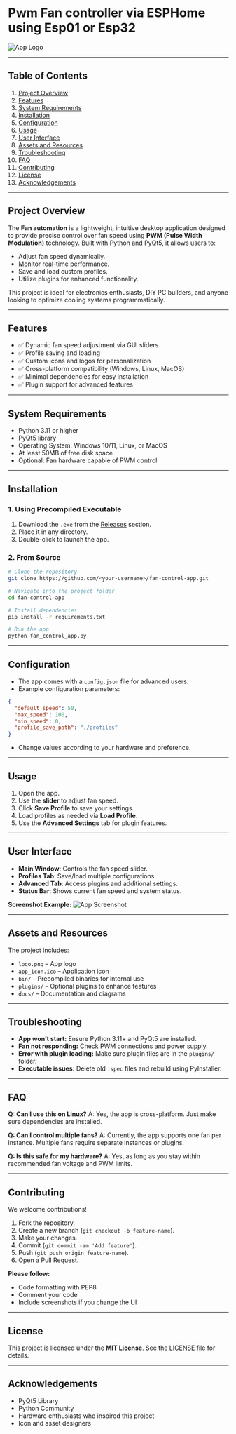 # Pwm Fan controller via ESPHome using Esp01 or Esp32

![App Logo](Software/app_icon.ico)

---

## **Table of Contents**

1. [Project Overview](#project-overview)
2. [Features](#features)
3. [System Requirements](#system-requirements)
4. [Installation](#installation)
5. [Configuration](#configuration)
6. [Usage](#usage)
7. [User Interface](#user-interface)
8. [Assets and Resources](#assets-and-resources)
9. [Troubleshooting](#troubleshooting)
10. [FAQ](#faq)
11. [Contributing](#contributing)
12. [License](#license)
13. [Acknowledgements](#acknowledgements)

---

## **Project Overview**

The **Fan automation** is a lightweight, intuitive desktop application designed to provide precise control over fan speed using **PWM (Pulse Width Modulation)** technology. Built with Python and PyQt5, it allows users to:

* Adjust fan speed dynamically.
* Monitor real-time performance.
* Save and load custom profiles.
* Utilize plugins for enhanced functionality.

This project is ideal for electronics enthusiasts, DIY PC builders, and anyone looking to optimize cooling systems programmatically.

---

## **Features**

* ✅ Dynamic fan speed adjustment via GUI sliders
* ✅ Profile saving and loading
* ✅ Custom icons and logos for personalization
* ✅ Cross-platform compatibility (Windows, Linux, MacOS)
* ✅ Minimal dependencies for easy installation
* ✅ Plugin support for advanced features

---

## **System Requirements**

* Python 3.11 or higher
* PyQt5 library
* Operating System: Windows 10/11, Linux, or MacOS
* At least 50MB of free disk space
* Optional: Fan hardware capable of PWM control

---

## **Installation**

### **1. Using Precompiled Executable**

1. Download the `.exe` from the [Releases](https://github.com/Joyboycoffee/ESP-Home-PWM-Fans/releases) section.
2. Place it in any directory.
3. Double-click to launch the app.

### **2. From Source**

```bash
# Clone the repository
git clone https://github.com/<your-username>/fan-control-app.git

# Navigate into the project folder
cd fan-control-app

# Install dependencies
pip install -r requirements.txt

# Run the app
python fan_control_app.py
```

---

## **Configuration**

* The app comes with a `config.json` file for advanced users.
* Example configuration parameters:

```json
{
  "default_speed": 50,
  "max_speed": 100,
  "min_speed": 0,
  "profile_save_path": "./profiles"
}
```

* Change values according to your hardware and preference.

---

## **Usage**

1. Open the app.
2. Use the **slider** to adjust fan speed.
3. Click **Save Profile** to save your settings.
4. Load profiles as needed via **Load Profile**.
5. Use the **Advanced Settings** tab for plugin features.

---

## **User Interface**

* **Main Window**: Controls the fan speed slider.
* **Profiles Tab**: Save/load multiple configurations.
* **Advanced Tab**: Access plugins and additional settings.
* **Status Bar**: Shows current fan speed and system status.

**Screenshot Example:**
![App Screenshot](screenshot.png)

---

## **Assets and Resources**

The project includes:

* `logo.png` – App logo
* `app_icon.ico` – Application icon
* `bin/` – Precompiled binaries for internal use
* `plugins/` – Optional plugins to enhance features
* `docs/` – Documentation and diagrams

---

## **Troubleshooting**

* **App won’t start:** Ensure Python 3.11+ and PyQt5 are installed.
* **Fan not responding:** Check PWM connections and power supply.
* **Error with plugin loading:** Make sure plugin files are in the `plugins/` folder.
* **Executable issues:** Delete old `.spec` files and rebuild using PyInstaller.

---

## **FAQ**

**Q: Can I use this on Linux?**
A: Yes, the app is cross-platform. Just make sure dependencies are installed.

**Q: Can I control multiple fans?**
A: Currently, the app supports one fan per instance. Multiple fans require separate instances or plugins.

**Q: Is this safe for my hardware?**
A: Yes, as long as you stay within recommended fan voltage and PWM limits.

---

## **Contributing**

We welcome contributions!

1. Fork the repository.
2. Create a new branch (`git checkout -b feature-name`).
3. Make your changes.
4. Commit (`git commit -am 'Add feature'`).
5. Push (`git push origin feature-name`).
6. Open a Pull Request.

**Please follow:**

* Code formatting with PEP8
* Comment your code
* Include screenshots if you change the UI

---

## **License**

This project is licensed under the **MIT License**. See the [LICENSE](LICENSE) file for details.

---

## **Acknowledgements**

* PyQt5 Library
* Python Community
* Hardware enthusiasts who inspired this project
* Icon and asset designers

